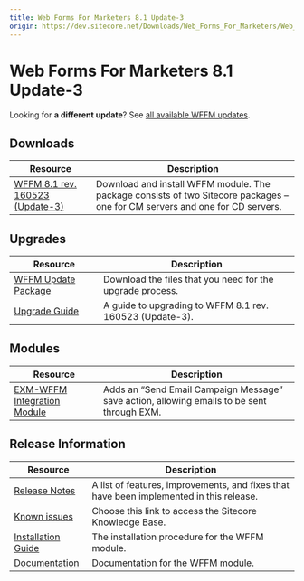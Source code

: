 ```yaml
---
title: Web Forms For Marketers 8.1 Update-3
origin: https://dev.sitecore.net/Downloads/Web_Forms_For_Marketers/Web_Forms_For_Marketers_81/Web_Forms_For_Marketers_81_Update3.aspx
---
```


# Web Forms For Marketers 8.1 Update-3

  <Alert variant='warning' mb={4}>
    <AlertIcon />
    

Looking for **a different update**? See [all available WFFM updates](/downloads/Web_Forms_For_Marketers).


  </Alert>
  

## Downloads

 | Resource | Description |
 | --- | --- |
 | [WFFM 8.1 rev. 160523 (Update-3)](https://sitecoredev.azureedge.net/~/media/A95E0F9193C84F0C8E1E58B088894CCE.ashx?date=20160602T123402) | Download and install WFFM module. The package consists of two Sitecore packages – one for CM servers and one for CD servers. |

## Upgrades

 | Resource | Description |
 | --- | --- |
 | [WFFM Update Package](https://sitecoredev.azureedge.net/~/media/0A69382BA1254A5F881527C790FA2024.ashx?date=20160602T124033) | Download the files that you need for the upgrade process. |
 | [Upgrade Guide](https://sitecoredev.azureedge.net/~/media/25ED623E1B2E4AF5B81761621C878BCB.ashx?date=20170822T121415) | A guide to upgrading to WFFM 8.1 rev. 160523 (Update-3). |

## Modules

 | Resource | Description |
 | --- | --- |
 | [EXM-WFFM Integration Module](https://sitecoredev.azureedge.net/~/media/0640584B33B740EBB0EB12DFB29B7C7D.ashx?date=20171005T144859) | Adds an “Send Email Campaign Message” save action, allowing emails to be sent through EXM. |

## Release Information

 | Resource | Description |
 | --- | --- |
 | [Release Notes](/downloads/Web%20Forms%20For%20Marketers/Web%20Forms%20For%20Marketers%2081/Web%20Forms%20For%20Marketers%2081%20Update3/Release%20Notes) | A list of features, improvements, and fixes that have been implemented in this release. |
 | [Known issues](https://kb.sitecore.net/articles/390090) | Choose this link to access the Sitecore Knowledge Base. |
 | [Installation Guide](https://sitecoredev.azureedge.net/~/media/F72D593832A54A48ABF099E3AAEE798F.ashx?date=20170824T092316) | The installation procedure for the WFFM module. |
 | [Documentation](https://doc.sitecore.com/developers/81/web-forms-for-marketers/en/index-en.html) | Documentation for the WFFM module. |